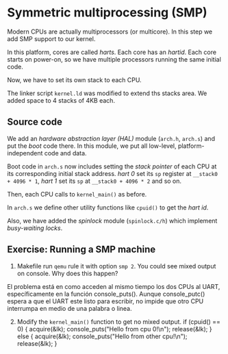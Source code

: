 # Symmetric multiprocessing (SMP)

Modern CPUs are actually multiprocessors (or multicore). In this step we add SMP
support to our kernel.

In this platform, cores are called *harts*. Each core has an *hartid*. Each core
starts on power-on, so we have multiple processors running the same initial
code.

Now, we have to set its own stack to each CPU.

The linker script `kernel.ld` was modified to extend ths stacks area. We added
space to 4 stacks of 4KB each.

## Source code

We add an *hardware abstraction layer (HAL)* module (`arch.h`, `arch.s`) and put
the *boot* code there. In this module, we put all low-level,
platform-independent code and data.

Boot code in `arch.s` now includes setting the *stack pointer* of each CPU at
its corresponding initial stack address. *hart 0* set its `sp` register at 
`__stack0 + 4096 * 1`, *hart 1* set its `sp` at `__stack0 + 4096 * 2` and so on.

Then, each CPU calls to `kernel_main()` as before.

In `arch.s` we define other utility functions like `cpuid()` to get the *hart
id*.

Also, we have added the *spinlock* module (`spinlock.c/h`) which implement
*busy-waiting locks*.

## Exercise: Running a SMP machine

1. Makefile run `qemu` rule it with option `smp 2`. You could see mixed output
   on console. Why does this happen?

El problema está en como acceden al mismo tiempo los dos CPUs al UART, específicamente en la función console_puts().
Aunque console_putc() espera a que el UART este listo para escribir, no impide que otro CPU interrumpa en medio de una palabra o linea.

2. Modify the `kernel_main()` function to get no mixed output.
    if (cpuid() == 0) {
        acquire(&lk);
        console_puts("Hello from cpu 0!\n");
        release(&lk);
    } else {
        acquire(&lk);
        console_puts("Hello from other cpu!\n");
        release(&lk);
    }